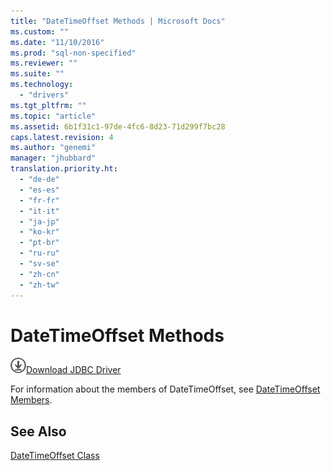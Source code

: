 ```yaml
---
title: "DateTimeOffset Methods | Microsoft Docs"
ms.custom: ""
ms.date: "11/10/2016"
ms.prod: "sql-non-specified"
ms.reviewer: ""
ms.suite: ""
ms.technology: 
  - "drivers"
ms.tgt_pltfrm: ""
ms.topic: "article"
ms.assetid: 6b1f31c1-97de-4fc6-8d23-71d299f7bc28
caps.latest.revision: 4
ms.author: "genemi"
manager: "jhubbard"
translation.priority.ht: 
  - "de-de"
  - "es-es"
  - "fr-fr"
  - "it-it"
  - "ja-jp"
  - "ko-kr"
  - "pt-br"
  - "ru-ru"
  - "sv-se"
  - "zh-cn"
  - "zh-tw"
---
```

# DateTimeOffset Methods
![Download](../../../ssdt/media/download.png)[Download JDBC Driver](http://go.microsoft.com/fwlink/?LinkId=245496)

  For information about the members of DateTimeOffset, see [DateTimeOffset Members](../../../connect/jdbc/reference/datetimeoffset-members.md).  
  
## See Also  
 [DateTimeOffset Class](../../../connect/jdbc/reference/datetimeoffset-class.md)  
  
  